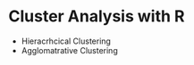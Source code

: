 Cluster Analysis with R
========================

- Hieracrhcical Clustering
- Agglomatrative Clustering
